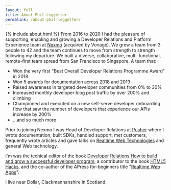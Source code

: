 ```yaml
---
layout: full
title: About Phil Leggetter
permalink: /about-phil-leggetter/
---
```


{% include about.html %}
From 2016 to 2020 I had the pleasure of supporting, enabling and growing a Developer Relations and Platform Experience team at <a href="https://developer.nexmo.com">Nexmo</a> (acquired by Vonage). We grew a team from 3 people to 42 and the team continues to move from strength to strength following my departure. We built a diverse, collaborative, multi-functional, remote-first team spread from San Francisco to Singapore. A team that:

- Won the very first "Best Overall Developer Relations Programme Award" in 2018
- Won 5 awards for documentation across 2018 and 2019
- Raised awareness in targeted developer communities from 0% to 30%
- Increased monthly developer blog post traffic by over 200% and climbing
- Championed and executed on a new self-serve developer onboarding flow that saw the number of developers that experience our APIs increase by 200%
- …and so much more

Prior to joining Nexmo I was Head of Developer Relations at <a href="https://pusher.com">Pusher</a> where I wrote documentation, built SDKs, handled support, met customers, frequently wrote articles and gave talks on <a href="https://www.leggetter.co.uk/real-time-web-technologies-guide">Realtime Web Technologies</a> and general Web technology.

I'm was the techical editor of the book [Developer Relations
How to build and grow a successful developer program](https://www.devrelbook.com/), a contributor to the book [HTML5 Hacks](https://www.oreilly.com/library/view/html5-hacks/9781449335052/), and the co-author of the APress for-beginners title "<a href="http://realtimewebapps.com">Realtime Web Apps</a>".

I live near Dollar, Clackmannanshire in Scotland.

<style>
  #socialmediabuttons {
    text-align: center;
  }

  #socialmediabuttons a {
    text-decoration: none;
  }
</style>
